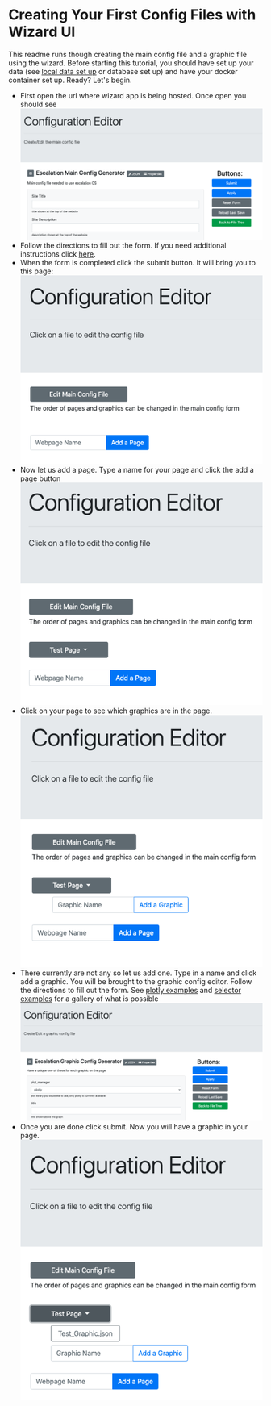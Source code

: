 # Creating Your First Config Files with Wizard UI
This readme runs though creating the main config file and a graphic file using the wizard. Before starting this tutorial,
you should have set up your data (see [local data set up](../local_example/local_data_storage_config_info.md) or database set up)
and have your docker container set up.
Ready? Let's begin.

- First open the url where wizard app is being hosted. Once open you should see
![](images/main_config_editor.png)
 - Follow the directions to fill out the form. If you need additional instructions click [here](../main_config_example/main_config_example.md).
 - When the form is completed click the submit button. It will bring you to this page:
![](images/only_config.png)
 - Now let us add a page. Type a name for your page and click the add a page button
![](images/one_page.png)
- Click on your page to see which graphics are in the page.
![](images/click_on_page.png)
- There currently are not any so let us add one. Type in a name and click add a graphic. You will be brought to the graphic 
config editor. Follow the directions to fill out the form. See
 [plotly examples](../plotly_examples/plotly_config_info.md)
  and [selector examples](config_information/selector_examples/selector_config_info.md) for a gallery of what is possible
![](images/graphic_editor.png)
- Once you are done click submit. Now you will have a graphic in your page. 
![](images/one_graphic.png)

